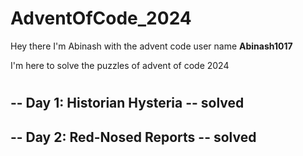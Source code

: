 # AdventOfCode_2024

Hey there I'm Abinash with the advent code user name **Abinash1017**

I'm here to solve the puzzles of advent of code 2024
#
## -- Day 1: Historian Hysteria -- **solved**

## -- Day 2: Red-Nosed Reports -- **solved**

 
